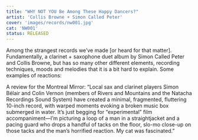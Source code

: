 ```yaml
---
title: "WHY NOT YOU Be Among These Happy Dancers?"
artist: 'Collis Browne + Simon Called Peter'
cover: 'images/records/nw001.jpg'
cat: 'NW001'
status: RELEASED
---
```


Among the strangest records we’ve made [or heard for that matter]. Fundamentally, a clarinet + saxophone duet album by Simon Called Peter and Collis Browne, but has so many other different elements, recording techniques, moods and melodies that it is a bit hard to explain. Some examples of reactions:

A review for the Montreal Mirror: “Local sax and clarinet players Simon Bélair and Colin Vernon (members of Rivers and Mountains and the Natacha Recordings Sound System) have created a minimal, fragmented, fluttering 10-inch record, with warped moments evoking a broken music box submerged in water. It’s just begging for “experimental” film accompaniment—I’m picturing a loop of a man in a straightjacket and a pacing guard who drops a handful of tacks on the floor, slo-mo close-up on those tacks and the man’s horrified reaction. My cat was fascinated.”
